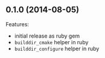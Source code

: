  
## 0.1.0 (2014-08-05)

Features:

  - initial release as ruby gem
  - `builddir_cmake` helper in ruby
  - `builddir_configure` helper in ruby


